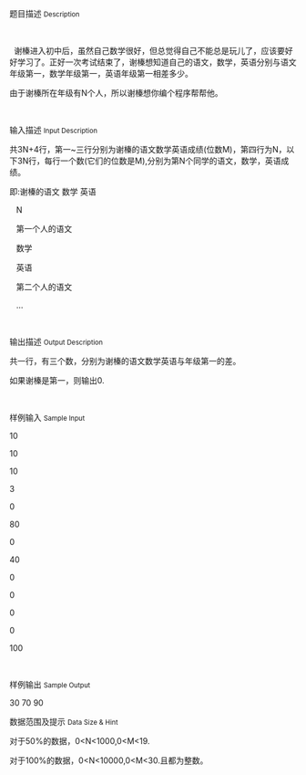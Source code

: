 <div class="panel panel-default">
<div class="area-title">
<span>
题目描述
<small>Description</small>
</span></div>
<div class="panel-body">

<p style=""><br></p><p>  谢榛<span style="">进入初中后，虽然自己数学很好，但总觉得自己不能总是玩儿了，应该要好好学习了。正好一次考试结束了，谢榛想知道自己的语文，数学，英语分别与语文年级第一，数学年级第一，英语年级第一相差多少。</span></p><p style=""><span style="">由于谢榛所在年级有</span>N<span style="">个人，所以谢榛想你编个程序帮帮他。</span></p><p><br></p>

</div>
</div>

<div class="panel panel-default">
<div class="area-title">
<span>
输入描述
<small>Input Description</small>
</span></div>
<div class="panel-body">
<p style=""><span style="">共</span>3N+4<span style="">行，第一</span>~<span style="">三行分别为谢榛的语文数学英语成绩</span>(<span style="">位数</span>M)<span style="">，第四行为</span>N<span style="">，以下</span>3N<span style="">行，每行一个数</span>(<span style="">它们的位数是</span>M),<span style="">分别为第</span>N<span style="">个同学的语文，数学，英语成绩。</span></p><p style=""><span style="">即</span>:<span style="">谢榛的语文</span> <span style="">数学</span> <span style="">英语</span></p><p style="">   N</p><p style="">   <span style="">第一个人的语文</span></p><p style="">   <span style="">数学</span></p><p style="">   <span style="">英语</span></p><p style="">   <span style="">第二个人的语文</span></p><p style="">   …</p><p><br></p>

</div>
</div>
<div  class="panel panel-default">
<div class="area-title">
<span>
输出描述
<small>Output Description</small>
</span></div>
<div class="panel-body">

<p><span style="font-family: 宋体">共一行，有三个数，分别为谢榛的语文数学英语与年级第一的差。</span></p><p><span style="font-family:宋体">如果谢榛是第一，则输出</span>0.</p><p><br/></p>

</div>
</div>


<div class="panel panel-default">
<div class="area-title">
<span>
样例输入
<small>Sample Input</small>
</span></div>
<div class="panel-body">
<p style="">10                  </p><p style="">10</p><p style="">10</p><p style="">3</p><p style="">0</p><p style="">80</p><p style="">0</p><p style="">40</p><p style="">0</p><p style="">0</p><p style="">0</p><p style="">0</p><p style="">100</p><p><br></p>

</div>
</div>

<div class="panel panel-default">
<div class="area-title">
<span>
样例输出
<small>Sample Output</small>
</span></div>
<div class="panel-body">
<p>30 70 90</p>

</div>
</div>

<div class="panel panel-default">
<div class="area-title">
<span>
数据范围及提示
<small>Data Size & Hint</small>
</span></div>
<div class="panel-body">
<p><span style="">对于</span>50%<span style="">的数据，</span>0&lt;N&lt;1000,0&lt;M&lt;19.</p><p><span style="">对于</span>100%<span style="">的数据，</span>0&lt;N&lt;10000,0&lt;M&lt;30.<span style="">且都为整数。</span></p><p><br></p>
</div>
</div>
